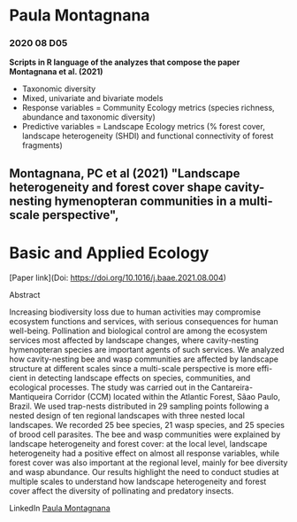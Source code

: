 # Paula Montagnana <br>
### 2020 08 D05 <br>

<b>Scripts in R language of the analyzes that compose the paper Montagnana et al. (2021)</b>
- Taxonomic diversity
- Mixed, univariate and bivariate models
- Response variables = Community Ecology metrics (species richness, abundance and
taxonomic diversity)
- Predictive variables = Landscape Ecology metrics (% forest cover, landscape heterogeneity
(SHDI) and functional connectivity of forest fragments)

## <b>Montagnana, PC et al (2021) "Landscape heterogeneity and forest cover shape cavity-nesting hymenopteran communities in a multi-scale perspective", 
# Basic and Applied Ecology </b>

[Paper link](Doi: https://doi.org/10.1016/j.baae.2021.08.004)<br>

Abstract

Increasing biodiversity loss due to human activities may compromise ecosystem functions and services, with serious consequences for human well-being. 
Pollination and biological control are among the ecosystem services most affected by landscape changes, where cavity-nesting hymenopteran species are important 
agents of such services. We analyzed how cavity-nesting bee and wasp communities are affected by landscape structure at different scales since a multi-scale 
perspective is more effi- cient in detecting landscape effects on species, communities, and ecological processes. The study was carried out in the 
Cantareira-Mantiqueira Corridor (CCM) located within the Atlantic Forest, Sãao Paulo, Brazil. We used trap-nests distributed in 29 sampling points following 
a nested design of ten regional landscapes with three nested local landscapes. We recorded 25 bee species, 21 wasp species, and 25 species of brood cell parasites. 
The bee and wasp communities were explained by landscape heterogeneity and forest cover: at the local level, landscape heterogeneity had a positive effect on 
almost all response variables, while forest cover was also important at the regional level, mainly for bee diversity and wasp abundance. Our results highlight 
the need to conduct studies at multiple scales to understand how landscape heterogeneity and forest cover affect the diversity of pollinating and predatory insects.

LinkedIn
[Paula Montagnana](https://www.linkedin.com/in/paula-montag/)<br>
